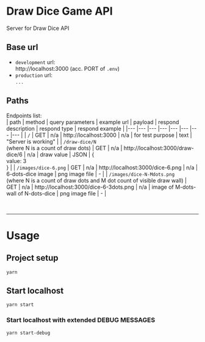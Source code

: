 # Draw Dice Game API

Server for Draw Dice API

## Base url

- `development` url: <br/>
  http://localhost:3000 (acc. PORT of `.env`)
- `production` url: <br/>
  `...`

## Paths

Endpoints list: <br/>
| path | method | query parameters | example url | payload | respond description | respond type | respond example |
|--- |--- |--- |--- |--- |--- |--- |--- |
| `/` | GET | n/a | http://localhost:3000 | n/a | for test purpose | text | "Server is working" |
| `/draw-dice/N` <br/>(where N is a count of draw dots) | GET | n/a | http://localhost:3000/draw-dice/6 | n/a | draw value | JSON | {<br/> value: 3<br/> } |
| `/images/dice-6.png` | GET | n/a | http://localhost:3000/dice-6.png | n/a | 6-dots-dice image | png image file | - |
| `/images/dice-N-Mdots.png` <br/>(where N is a count of draw dots and M dot count of visible draw wall) | GET | n/a | http://localhost:3000/dice-6-3dots.png | n/a | image of M-dots-wall of N-dots-dice | png image file | - |

<br/><hr/>

# Usage

## Project setup

```
yarn
```

## Start localhost

```
yarn start
```

### Start localhost with extended DEBUG MESSAGES

```
yarn start-debug
```
